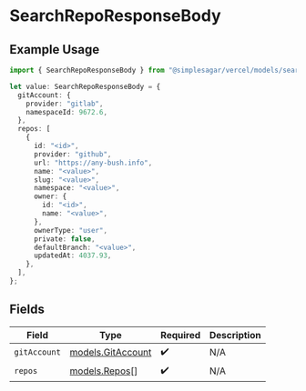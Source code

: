 # SearchRepoResponseBody

## Example Usage

```typescript
import { SearchRepoResponseBody } from "@simplesagar/vercel/models/searchrepoop.js";

let value: SearchRepoResponseBody = {
  gitAccount: {
    provider: "gitlab",
    namespaceId: 9672.6,
  },
  repos: [
    {
      id: "<id>",
      provider: "github",
      url: "https://any-bush.info",
      name: "<value>",
      slug: "<value>",
      namespace: "<value>",
      owner: {
        id: "<id>",
        name: "<value>",
      },
      ownerType: "user",
      private: false,
      defaultBranch: "<value>",
      updatedAt: 4037.93,
    },
  ],
};
```

## Fields

| Field                                        | Type                                         | Required                                     | Description                                  |
| -------------------------------------------- | -------------------------------------------- | -------------------------------------------- | -------------------------------------------- |
| `gitAccount`                                 | [models.GitAccount](../models/gitaccount.md) | :heavy_check_mark:                           | N/A                                          |
| `repos`                                      | [models.Repos](../models/repos.md)[]         | :heavy_check_mark:                           | N/A                                          |